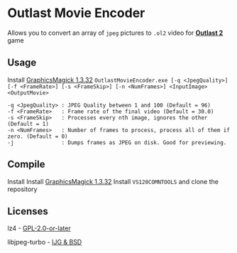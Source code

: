 # Outlast Movie Encoder
Allows you to convert an array of `jpeg` pictures to `.ol2` video for [**Outlast 2**](https://store.steampowered.com/app/414700/Outlast_2) game

## Usage
Install [GraphicsMagick 1.3.32](https://sourceforge.net/projects/graphicsmagick/files/graphicsmagick-binaries/1.3.32/GraphicsMagick-1.3.32-Q16-win64-dll.exe/download)
`OutlastMovieEncoder.exe [-q <JpegQuality>] [-f <FrameRate>] [-s <FrameSkip>] [-n <NumFrames>] <InputImage> <OutputMovie>`

```
-q <JpegQuality> : JPEG Quality between 1 and 100 (Default = 96)
-f <FrameRate>   : Frame rate of the final video (Default = 30.0)
-s <FrameSkip>   : Processes every nth image, ignores the other (Default = 1)
-n <NumFrames>   : Number of frames to process, process all of them if zero. (Default = 0)
-j               : Dumps frames as JPEG on disk. Good for previewing.
```

## Compile

Install Install [GraphicsMagick 1.3.32](https://sourceforge.net/projects/graphicsmagick/files/graphicsmagick-binaries/1.3.32/GraphicsMagick-1.3.32-Q16-win64-dll.exe/download)
Install `VS120COMNTOOLS` and clone the repository

## Licenses
lz4 - [GPL-2.0-or-later](https://github.com/lz4/lz4/blob/dev/LICENSE) <p>
libjpeg-turbo - [IJG & BSD](https://github.com/libjpeg-turbo/libjpeg-turbo/blob/main/LICENSE.md)
